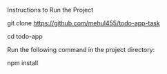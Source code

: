 Instructions to Run the Project

git clone https://github.com/mehul455/todo-app-task

cd todo-app

Run the following command in the project directory:

npm install